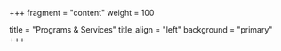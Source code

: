 +++
fragment = "content"
weight = 100

title = "Programs & Services"
title_align = "left"
background = "primary"
+++


